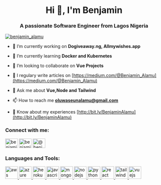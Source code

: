 <h1 align="center">Hi 👋, I'm Benjamin</h1>
<h3 align="center">A passionate Software Engineer from Lagos Nigeria</h3>

<p align="left"> <a href="https://twitter.com/benjamin_alamu" target="blank"><img src="https://img.shields.io/twitter/follow/benjamin_alamu?logo=twitter&style=for-the-badge" alt="benjamin_alamu" /></a> </p>

- 🔭 I’m currently working on **Dogiveaway.ng, Allmywishes.app**

- 🌱 I’m currently learning **Docker and Kubernetes**

- 👯 I’m looking to collaborate on **Vue Projects**

- 📝 I regulary write articles on [https://medium.com/@Benjamin_Alamu](https://medium.com/@Benjamin_Alamu)

- 💬 Ask me about **Vue,Node and Tailwind**

- 📫 How to reach me **oluwaseunalamu@gmail.com**

- 📄 Know about my experiences [http://bit.ly/BenjaminAlamu](http://bit.ly/BenjaminAlamu)

<h3 align="left">Connect with me:</h3>
<p align="left">
<a href="https://twitter.com/benjamin_alamu" target="blank"><img align="center" src="https://cdn.jsdelivr.net/npm/simple-icons@3.0.1/icons/twitter.svg" alt="benjamin_alamu" height="30" width="40" /></a>
<a href="https://instagram.com/benjamin_alamu" target="blank"><img align="center" src="https://cdn.jsdelivr.net/npm/simple-icons@3.0.1/icons/instagram.svg" alt="benjamin_alamu" height="30" width="40" /></a>
<a href="https://medium.com/@benjamin_alamu" target="blank"><img align="center" src="https://cdn.jsdelivr.net/npm/simple-icons@3.0.1/icons/medium.svg" alt="@benjamin_alamu" height="30" width="40" /></a>
</p>

<h3 align="left">Languages and Tools:</h3>
<p align="left"> <a href="https://aws.amazon.com" target="_blank"> <img src="https://devicons.github.io/devicon/devicon.git/icons/amazonwebservices/amazonwebservices-original-wordmark.svg" alt="aws" width="40" height="40"/> </a> <a href="https://azure.microsoft.com/en-in/" target="_blank"> <img src="https://www.vectorlogo.zone/logos/microsoft_azure/microsoft_azure-icon.svg" alt="azure" width="40" height="40"/> </a> <a href="https://heroku.com" target="_blank"> <img src="https://www.vectorlogo.zone/logos/heroku/heroku-icon.svg" alt="heroku" width="40" height="40"/> </a> <a href="https://developer.mozilla.org/en-US/docs/Web/JavaScript" target="_blank"> <img src="https://devicons.github.io/devicon/devicon.git/icons/javascript/javascript-original.svg" alt="javascript" width="40" height="40"/> </a> <a href="https://www.mongodb.com/" target="_blank"> <img src="https://devicons.github.io/devicon/devicon.git/icons/mongodb/mongodb-original-wordmark.svg" alt="mongodb" width="40" height="40"/> </a> <a href="https://nodejs.org" target="_blank"> <img src="https://devicons.github.io/devicon/devicon.git/icons/nodejs/nodejs-original-wordmark.svg" alt="nodejs" width="40" height="40"/> </a> <a href="https://www.python.org" target="_blank"> <img src="https://devicons.github.io/devicon/devicon.git/icons/python/python-original.svg" alt="python" width="40" height="40"/> </a> <a href="https://reactjs.org/" target="_blank"> <img src="https://devicons.github.io/devicon/devicon.git/icons/react/react-original-wordmark.svg" alt="react" width="40" height="40"/> </a> <a href="https://tailwindcss.com/" target="_blank"> <img src="https://www.vectorlogo.zone/logos/tailwindcss/tailwindcss-icon.svg" alt="tailwind" width="40" height="40"/> </a> <a href="https://vuejs.org/" target="_blank"> <img src="https://devicons.github.io/devicon/devicon.git/icons/vuejs/vuejs-original-wordmark.svg" alt="vuejs" width="40" height="40"/> </a> </p>
